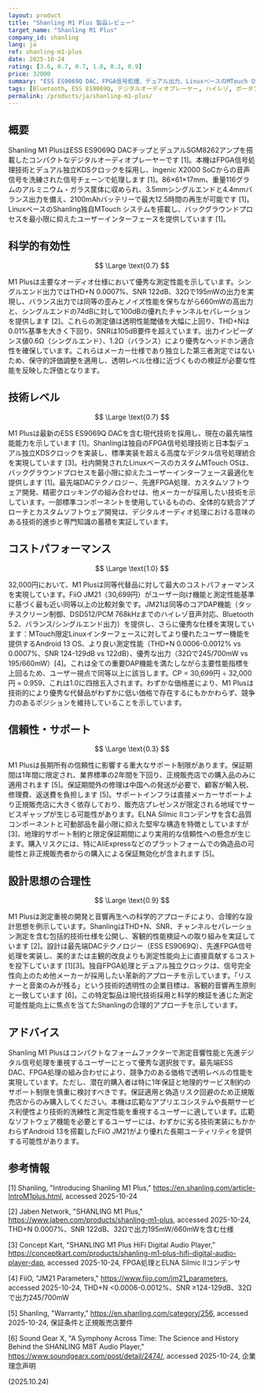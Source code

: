 ```yaml
---
layout: product
title: "Shanling M1 Plus 製品レビュー"
target_name: "Shanling M1 Plus"
company_id: shanling
lang: ja
ref: shanling-m1-plus
date: 2025-10-24
rating: [3.6, 0.7, 0.7, 1.0, 0.3, 0.9]
price: 32000
summary: "ESS ES9069Q DAC、FPGA信号処理、デュアル出力、LinuxベースのMTouch OSを搭載したコンパクトなデジタルオーディオプレーヤー。サポート面の制約はあるものの、競争力のある価格で優秀な測定性能を実現。"
tags: [Bluetooth, ESS ES9069Q, デジタルオーディオプレーヤー, ハイレゾ, ポータブル]
permalink: /products/ja/shanling-m1-plus/
---
```

## 概要

Shanling M1 PlusはESS ES9069Q DACチップとデュアルSGM8262アンプを搭載したコンパクトなデジタルオーディオプレーヤーです [1]。本機はFPGA信号処理技術とデュアル独立KDSクロックを採用し、Ingenic X2000 SoCからの音声信号を洗練された信号チェーンで処理します [1]。86×61×17mm、重量116グラムのアルミニウム・ガラス筐体に収められ、3.5mmシングルエンドと4.4mmバランス出力を備え、2100mAhバッテリーで最大12.5時間の再生が可能です [1]。LinuxベースのShanling独自MTouch システムを搭載し、バックグラウンドプロセスを最小限に抑えたユーザーインターフェースを提供しています [1]。

## 科学的有効性

$$ \Large \text{0.7} $$

M1 Plusは主要なオーディオ仕様において優秀な測定性能を示しています。シングルエンド出力ではTHD+N 0.0007%、SNR 122dB、32Ωで195mWの出力を実現し、バランス出力では同等の歪みとノイズ性能を保ちながら660mWの高出力と、シングルエンドの74dBに対して100dBの優れたチャンネルセパレーションを提供します [2]。これらの測定値は透明性能閾値を大幅に上回り、THD+Nは0.01%基準を大きく下回り、SNRは105dB要件を超えています。出力インピーダンス値0.6Ω（シングルエンド）、1.2Ω（バランス）により優秀なヘッドホン適合性を確保しています。これらはメーカー仕様であり独立した第三者測定ではないため、保守的評価調整を適用し、透明レベル仕様に近づくものの検証が必要な性能を反映した評価となります。

## 技術レベル

$$ \Large \text{0.7} $$

M1 Plusは最新のESS ES9069Q DACを含む現代技術を採用し、現在の最先端性能能力を示しています [1]。Shanlingは独自のFPGA信号処理技術と日本製デュアル独立KDSクロックを実装し、標準実装を超える高度なデジタル信号処理統合を実現しています [3]。社内開発されたLinuxベースのカスタムMTouch OSは、バックグラウンドプロセスを最小限に抑えたユーザーインターフェース最適化を提供します [1]。最先端DACテクノロジー、先進FPGA処理、カスタムソフトウェア開発、精密クロッキングの組み合わせは、他メーカーが採用したい技術を示しています。一部標準コンポーネントを使用しているものの、全体的な統合アプローチとカスタムソフトウェア開発は、デジタルオーディオ処理における意味のある技術的進歩と専門知識の蓄積を実証しています。

## コストパフォーマンス

$$ \Large \text{1.0} $$

32,000円において、M1 Plusは同等代替品に対して最大のコストパフォーマンスを実現しています。FiiO JM21（30,699円）がユーザー向け機能と測定性能基準に基づく最も近い同等以上の比較対象です。JM21は同等のコアDAP機能（タッチスクリーン制御、DSD512/PCM 768kHzまでのハイレゾ音声対応、Bluetooth 5.2、バランス/シングルエンド出力）を提供し、さらに優秀な仕様を実現しています：MTouch限定Linuxインターフェースに対してより優れたユーザー機能を提供するAndroid 13 OS、より良い測定性能（THD+N 0.0006-0.0012% vs 0.0007%、SNR 124-129dB vs 122dB）、優秀な出力（32Ωで245/700mW vs 195/660mW）[4]。これは全ての重要DAP機能を満たしながら主要性能指標を上回るため、ユーザー視点で同等以上に該当します。CP = 30,699円 ÷ 32,000円 = 0.959、これは1.0に四捨五入されます。わずかな価格差により、M1 Plusは技術的により優秀な代替品がわずかに低い価格で存在するにもかかわらず、競争力のあるポジションを維持していることを示しています。

## 信頼性・サポート

$$ \Large \text{0.3} $$

M1 Plusは長期所有の信頼性に影響する重大なサポート制限があります。保証期間は1年間に限定され、業界標準の2年間を下回り、正規販売店での購入品のみに適用されます [5]。保証期間外の修理は中国への発送が必要で、顧客が輸入税、修理費、返送費を負担します [5]。サポートインフラは直接メーカーサポートより正規販売店に大きく依存しており、販売店プレゼンスが限定される地域でサービスギャップが生じる可能性があります。ELNA Silmic IIコンデンサを含む品質コンポーネントと可動部品を最小限に抑えた堅牢な構造を特徴としていますが [3]、地理的サポート制約と限定保証期間により実用的な信頼性への懸念が生じます。購入リスクには、特にAliExpressなどのプラットフォームでの偽造品の可能性と非正規販売者からの購入による保証無効化が含まれます [5]。

## 設計思想の合理性

$$ \Large \text{0.9} $$

M1 Plusは測定重視の開発と音響再生への科学的アプローチにより、合理的な設計思想を例示しています。ShanlingはTHD+N、SNR、チャンネルセパレーション測定を含む包括的技術仕様を公開し、客観的性能検証への取り組みを実証しています [2]。設計は最先端DACテクノロジー（ESS ES9069Q）、先進FPGA信号処理を実装し、美的または主観的改良よりも測定性能向上に直接貢献するコストを投下しています [1][3]。独自FPGA処理とデュアル独立クロックは、信号完全性向上のため他メーカーが採用したい革新的アプローチを示しています。「リスナーと音楽のみが残る」という技術的透明性の企業目標は、客観的音響再生原則と一致しています [6]。この特定製品は現代技術採用と科学的検証を通じた測定可能性能向上に焦点を当てたShanlingの合理的アプローチを示しています。

## アドバイス

Shanling M1 Plusはコンパクトなフォームファクターで測定音響性能と先進デジタル信号処理を重視するユーザーにとって優秀な選択肢です。最先端ESS DAC、FPGA処理の組み合わせにより、競争力のある価格で透明レベルの性能を実現しています。ただし、潜在的購入者は特に1年保証と地理的サービス制約のサポート制限を慎重に検討すべきです。保証適用と偽造リスク回避のため正規販売店からのみ購入してください。本機は広範なアプリエコシステムや長期サービス利便性より技術的洗練性と測定性能を重視するユーザーに適しています。広範なソフトウェア機能を必要とするユーザーには、わずかに劣る技術実装にもかかわらずAndroid 13を搭載したFiiO JM21がより優れた長期ユーティリティを提供する可能性があります。

## 参考情報

[1] Shanling, "Introducing Shanling M1 Plus," https://en.shanling.com/article-IntroM1plus.html, accessed 2025-10-24

[2] Jaben Network, "SHANLING M1 Plus," https://www.jaben.com/products/shanling-m1-plus, accessed 2025-10-24, THD+N 0.0007%、SNR 122dB、32Ωで出力195mW/660mWを含む仕様

[3] Concept Kart, "SHANLING M1 Plus HiFi Digital Audio Player," https://conceptkart.com/products/shanling-m1-plus-hifi-digital-audio-player-dap, accessed 2025-10-24, FPGA処理とELNA Silmic IIコンデンサ

[4] FiiO, "JM21 Parameters," https://www.fiio.com/jm21_parameters, accessed 2025-10-24, THD+N <0.0006-0.0012%、SNR ≥124-129dB、32Ωで出力245/700mW

[5] Shanling, "Warranty," https://en.shanling.com/category/256, accessed 2025-10-24, 保証条件と正規販売店要件

[6] Sound Gear X, "A Symphony Across Time: The Science and History Behind the SHANLING M8T Audio Player," https://www.soundgearx.com/post/detail/2474/, accessed 2025-10-24, 企業理念声明

(2025.10.24)
